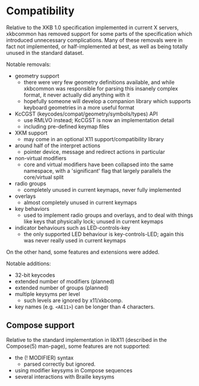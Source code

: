 # Compatibility

Relative to the XKB 1.0 specification implemented in current X servers,
xkbcommon has removed support for some parts of the specification which
introduced unnecessary complications.  Many of these removals were in fact
not implemented, or half-implemented at best, as well as being totally
unused in the standard dataset.

Notable removals:
- geometry support
  + there were very few geometry definitions available, and while
    xkbcommon was responsible for parsing this insanely complex format,
    it never actually did anything with it
  + hopefully someone will develop a companion library which supports
    keyboard geometries in a more useful format
- KcCGST (keycodes/compat/geometry/symbols/types) API
  + use RMLVO instead; KcCGST is now an implementation detail
  + including pre-defined keymap files
- XKM support
  + may come in an optional X11 support/compatibility library
- around half of the interpret actions
  + pointer device, message and redirect actions in particular
- non-virtual modifiers
  + core and virtual modifiers have been collapsed into the same
    namespace, with a 'significant' flag that largely parallels the
    core/virtual split
- radio groups
  + completely unused in current keymaps, never fully implemented
- overlays
  + almost completely unused in current keymaps
- key behaviors
  + used to implement radio groups and overlays, and to deal with things
    like keys that physically lock; unused in current keymaps
- indicator behaviours such as LED-controls-key
  + the only supported LED behaviour is key-controls-LED; again this
    was never really used in current keymaps

On the other hand, some features and extensions were added.

Notable additions:
- 32-bit keycodes
- extended number of modifiers (planned)
- extended number of groups (planned)
- multiple keysyms per level
  + such levels are ignored by x11/xkbcomp.
- key names (e.g. `<AE11>`) can be longer than 4 characters.

## Compose support

Relative to the standard implementation in libX11 (described in the
Compose(5) man-page), some features are not supported:

- the (! MODIFIER) syntax
    + parsed correctly but ignored.
- using modifier keysyms in Compose sequences
- several interactions with Braille keysyms
